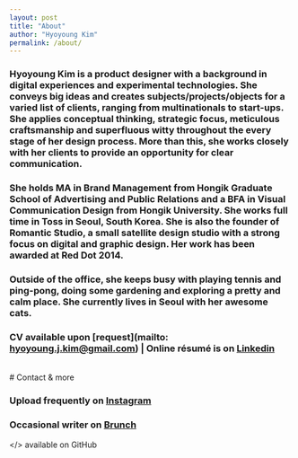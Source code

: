 ```yaml
---
layout: post
title: "About"
author: "Hyoyoung Kim"
permalink: /about/
---
```


### Hyoyoung Kim is a product designer with a background in digital experiences and experimental technologies. She conveys big ideas and creates subjects/projects/objects for a varied list of clients, ranging from multinationals to start-ups. She applies conceptual thinking, strategic focus, meticulous craftsmanship and superfluous witty throughout the every stage of her design process. More than this, she works closely with her clients to provide an opportunity for clear communication.

### She holds MA in Brand Management from Hongik Graduate School of Advertising and Public Relations and a BFA in Visual Communication Design from Hongik University. She works full time in Toss in Seoul, South Korea. She is also the founder of Romantic Studio, a small satellite design studio with a strong focus on digital and graphic design. Her work has been awarded at Red Dot 2014.

### Outside of the office, she keeps busy with playing tennis and ping-pong, doing some gardening and exploring a pretty and calm place. She currently lives in Seoul with her awesome cats.

### CV available upon [request](mailto: hyoyoung.j.kim@gmail.com)  |   Online résumé is on <a href="https://www.linkedin.com/in/hyoyoungkim/" target="_blank">Linkedin</a>

<br>
# Contact & more

### Upload frequently on <a href="https://www.instagram.com/romanticstudio/" target="_blank">Instagram</a>  
### Occasional writer on <a href="https://brunch.co.kr/@pizzakim#articles" target="_blank">Brunch</a>

</> available on GitHub
